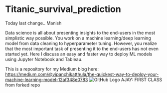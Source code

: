 # Titanic_survival_prediction
Today last change.. Manish

Data science is all about presenting insights to the end-users in the most simplistic way possible. You work on a machine learning/deep learning model from data cleaning to hyperparameter tuning. However, you realize that the most important task of presenting it to the end-users has not even started yet. Here I discuss an easy and faster way to deploy ML models using Jupyter Notebook and Tableau.

This is a repository for my Medium blog here: https://medium.com/@vipanchikatthula/the-quickest-way-to-deploy-your-machine-learning-model-12af348e0783
![GitHub Logo](/Titanic_dashboard.gif)
AJAY: FIRST CLASS from forked repo
